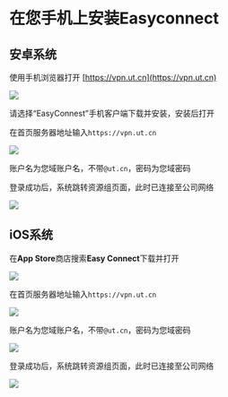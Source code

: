 # 在您手机上安装Easyconnect

## 安卓系统

使用手机浏览器打开 [https://vpn.ut.cn](https://vpn.ut.cn)

![](assets/20220902_151733_image.png)

请选择“EasyConnest”手机客户端下载并安装，安装后打开

在首页服务器地址输入`https://vpn.ut.cn`

![](assets/20220902_152624_image.png)

账户名为您域账户名，不带`@ut.cn`，密码为您域密码

登录成功后，系统跳转资源组页面，此时已连接至公司网络

![](assets/20220902_152659_image.png)

## iOS系统

在**App Store**商店搜索**Easy Connect**下载并打开

![](assets/20220902_153533_f721f67514fdb425d6cc709d0641800.png)

在首页服务器地址输入`https://vpn.ut.cn`

![](assets/20220902_153544_b6a89cc6e653e74fe21a4c3f586447d.png)

账户名为您域账户名，不带`@ut.cn`，密码为您域密码

![](assets/20220902_153604_f2bee815fb8c0216ee145b126f1428b.png)

登录成功后，系统跳转资源组页面，此时已连接至公司网络

![](assets/20220902_153648_b268875598884531697ffe382deba49.png)
